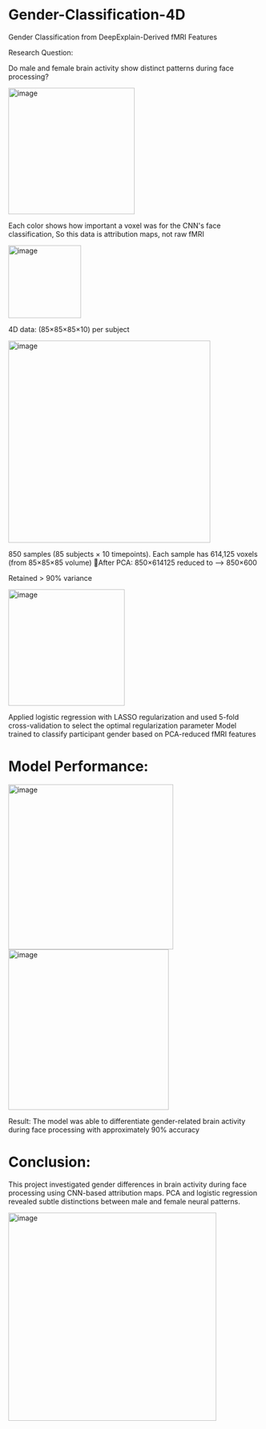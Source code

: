 # Gender-Classification-4D
Gender Classification from DeepExplain-Derived fMRI Features

Research Question:

Do male and female brain activity show distinct patterns during face processing?



<img width="252" alt="image" src="https://github.com/user-attachments/assets/a9f80fdd-2fbb-4af8-b151-55cabe3f3c8f" />


Each color shows how important a voxel was for the CNN's face classification, So this data is attribution maps, not raw fMRI


<img width="145" alt="image" src="https://github.com/user-attachments/assets/7a18acfa-88ff-4bb2-8f6e-14371c6d70c2" />


4D data: (85×85×85×10) per subject




<img width="403" alt="image" src="https://github.com/user-attachments/assets/d6ced543-3db0-4ebc-8368-7540cf92584f" />


850 samples (85 subjects × 10 timepoints). Each sample has 614,125 voxels (from 85×85×85 volume) After PCA: 850×614125 reduced to --> 850×600

Retained > 90% variance

<img width="232" alt="image" src="https://github.com/user-attachments/assets/fd6f4c94-e699-4034-a0d6-15e54dfa01ba" />



Applied logistic regression with LASSO regularization and used 5-fold cross-validation to select the optimal regularization parameter
Model trained to classify participant gender based on PCA-reduced fMRI features






# Model Performance:

<img width="329" alt="image" src="https://github.com/user-attachments/assets/3bd6059e-8053-4efa-a96c-665fe8eaa573" />


<img width="320" alt="image" src="https://github.com/user-attachments/assets/717a8b9d-b90e-41ad-951d-227d01da6f17" />


Result: The model was able to differentiate gender-related brain activity during face processing with approximately 90% accuracy


# Conclusion:

This project investigated gender differences in brain activity during face processing using CNN-based attribution maps. PCA and logistic regression revealed subtle distinctions between male and female neural patterns.


<img width="415" alt="image" src="https://github.com/user-attachments/assets/5d3a4ca0-59ab-4933-a9a0-1bf1265de232" />





